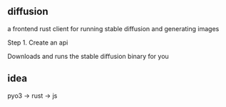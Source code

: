 ## diffusion

a frontend rust client for running stable diffusion and generating images

Step 1. Create an api

Downloads and runs the stable diffusion binary for you

## idea

pyo3 -> rust -> js
